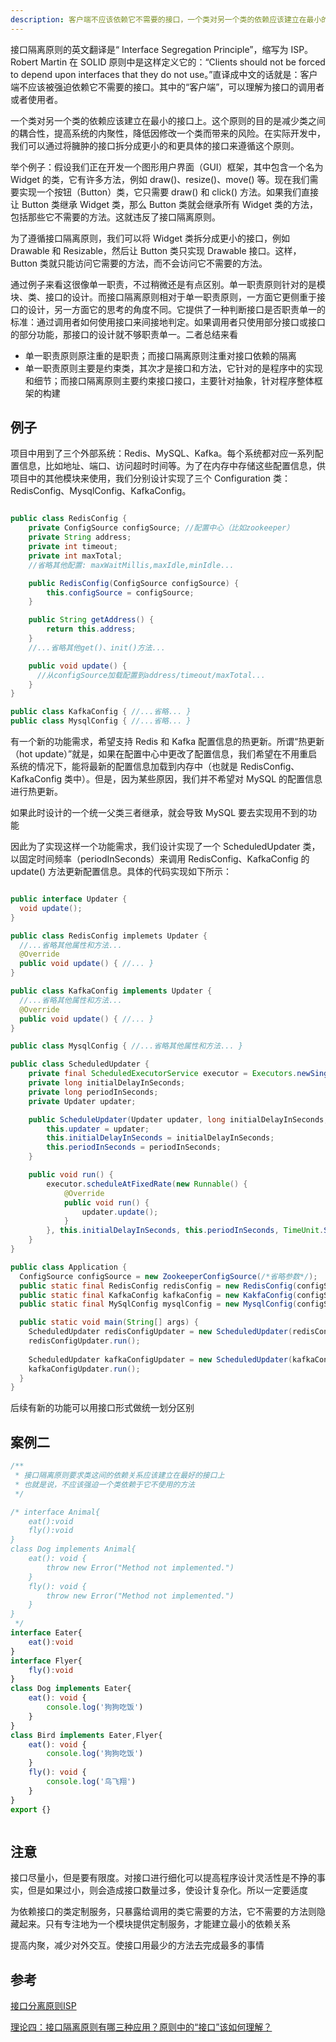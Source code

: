 ```yaml
---
description: 客户端不应该依赖它不需要的接口，一个类对另一个类的依赖应该建立在最小的接口上。
---
```


接口隔离原则的英文翻译是“ Interface Segregation Principle”，缩写为 ISP。Robert Martin 在 SOLID 原则中是这样定义它的：“Clients should not be forced to depend upon interfaces that they do not use。”直译成中文的话就是：客户端不应该被强迫依赖它不需要的接口。其中的“客户端”，可以理解为接口的调用者或者使用者。

一个类对另一个类的依赖应该建立在最小的接口上。这个原则的目的是减少类之间的耦合性，提高系统的内聚性，降低因修改一个类而带来的风险。在实际开发中，我们可以通过将臃肿的接口拆分成更小的和更具体的接口来遵循这个原则。

举个例子：假设我们正在开发一个图形用户界面（GUI）框架，其中包含一个名为 Widget 的类，它有许多方法，例如 draw()、resize()、move() 等。现在我们需要实现一个按钮（Button）类，它只需要 draw() 和 click() 方法。如果我们直接让 Button 类继承 Widget 类，那么 Button 类就会继承所有 Widget 类的方法，包括那些它不需要的方法。这就违反了接口隔离原则。

为了遵循接口隔离原则，我们可以将 Widget 类拆分成更小的接口，例如 Drawable 和 Resizable，然后让 Button 类只实现 Drawable 接口。这样，Button 类就只能访问它需要的方法，而不会访问它不需要的方法。

通过例子来看这很像单一职责，不过稍微还是有点区别。单一职责原则针对的是模块、类、接口的设计。而接口隔离原则相对于单一职责原则，一方面它更侧重于接口的设计，另一方面它的思考的角度不同。它提供了一种判断接口是否职责单一的标准：通过调用者如何使用接口来间接地判定。如果调用者只使用部分接口或接口的部分功能，那接口的设计就不够职责单一。二者总结来看

* 单一职责原则原注重的是职责；而接口隔离原则注重对接口依赖的隔离
* 单一职责原则主要是约束类，其次才是接口和方法，它针对的是程序中的实现和细节；而接口隔离原则主要约束接口接口，主要针对抽象，针对程序整体框架的构建

## 例子

项目中用到了三个外部系统：Redis、MySQL、Kafka。每个系统都对应一系列配置信息，比如地址、端口、访问超时时间等。为了在内存中存储这些配置信息，供项目中的其他模块来使用，我们分别设计实现了三个 Configuration 类：RedisConfig、MysqlConfig、KafkaConfig。

~~~java

public class RedisConfig {
    private ConfigSource configSource; //配置中心（比如zookeeper）
    private String address;
    private int timeout;
    private int maxTotal;
    //省略其他配置: maxWaitMillis,maxIdle,minIdle...

    public RedisConfig(ConfigSource configSource) {
        this.configSource = configSource;
    }

    public String getAddress() {
        return this.address;
    }
    //...省略其他get()、init()方法...

    public void update() {
      //从configSource加载配置到address/timeout/maxTotal...
    }
}

public class KafkaConfig { //...省略... }
public class MysqlConfig { //...省略... }
~~~
有一个新的功能需求，希望支持 Redis 和 Kafka 配置信息的热更新。所谓“热更新（hot update）”就是，如果在配置中心中更改了配置信息，我们希望在不用重启系统的情况下，能将最新的配置信息加载到内存中（也就是 RedisConfig、KafkaConfig 类中）。但是，因为某些原因，我们并不希望对 MySQL 的配置信息进行热更新。

如果此时设计的一个统一父类三者继承，就会导致 MySQL 要去实现用不到的功能

因此为了实现这样一个功能需求，我们设计实现了一个 ScheduledUpdater 类，以固定时间频率（periodInSeconds）来调用 RedisConfig、KafkaConfig 的 update() 方法更新配置信息。具体的代码实现如下所示：

~~~java

public interface Updater {
  void update();
}

public class RedisConfig implemets Updater {
  //...省略其他属性和方法...
  @Override
  public void update() { //... }
}

public class KafkaConfig implements Updater {
  //...省略其他属性和方法...
  @Override
  public void update() { //... }
}

public class MysqlConfig { //...省略其他属性和方法... }

public class ScheduledUpdater {
    private final ScheduledExecutorService executor = Executors.newSingleThreadScheduledExecutor();;
    private long initialDelayInSeconds;
    private long periodInSeconds;
    private Updater updater;

    public ScheduleUpdater(Updater updater, long initialDelayInSeconds, long periodInSeconds) {
        this.updater = updater;
        this.initialDelayInSeconds = initialDelayInSeconds;
        this.periodInSeconds = periodInSeconds;
    }

    public void run() {
        executor.scheduleAtFixedRate(new Runnable() {
            @Override
            public void run() {
                updater.update();
            }
        }, this.initialDelayInSeconds, this.periodInSeconds, TimeUnit.SECONDS);
    }
}

public class Application {
  ConfigSource configSource = new ZookeeperConfigSource(/*省略参数*/);
  public static final RedisConfig redisConfig = new RedisConfig(configSource);
  public static final KafkaConfig kafkaConfig = new KakfaConfig(configSource);
  public static final MySqlConfig mysqlConfig = new MysqlConfig(configSource);

  public static void main(String[] args) {
    ScheduledUpdater redisConfigUpdater = new ScheduledUpdater(redisConfig, 300, 300);
    redisConfigUpdater.run();
    
    ScheduledUpdater kafkaConfigUpdater = new ScheduledUpdater(kafkaConfig, 60, 60);
    kafkaConfigUpdater.run();
  }
}
~~~

后续有新的功能可以用接口形式做统一划分区别

## 案例二

~~~ts
/**
 * 接口隔离原则要求类这间的依赖关系应该建立在最好的接口上
 * 也就是说，不应该强迫一个类依赖于它不使用的方法
 */

/* interface Animal{
    eat():void
    fly():void
}
class Dog implements Animal{
    eat(): void {
        throw new Error("Method not implemented.")
    }
    fly(): void {
        throw new Error("Method not implemented.")
    }
}
 */
interface Eater{
    eat():void
}
interface Flyer{
    fly():void
}
class Dog implements Eater{
    eat(): void {
        console.log('狗狗吃饭')
    }
}
class Bird implements Eater,Flyer{
    eat(): void {
        console.log('狗狗吃饭')
    }
    fly(): void {
        console.log('鸟飞翔')
    }
}
export {}



~~~

## 注意
接口尽量小，但是要有限度。对接口进行细化可以提高程序设计灵活性是不挣的事实，但是如果过小，则会造成接口数量过多，使设计复杂化。所以一定要适度

为依赖接口的类定制服务，只暴露给调用的类它需要的方法，它不需要的方法则隐藏起来。只有专注地为一个模块提供定制服务，才能建立最小的依赖关系

提高内聚，减少对外交互。使接口用最少的方法去完成最多的事情

## 参考
[接口分离原则ISP](https://geek-docs.com/design-pattern/design-principle/interface-segregation-principle.html)

[理论四：接口隔离原则有哪三种应用？原则中的“接口”该如何理解？](https://time.geekbang.org/column/article/177442)
